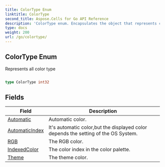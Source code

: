 ```yaml
---
title: ColorType Enum 
linktitle: ColorType
second_title: Aspose.Cells for Go API Reference
description: 'ColorType enum. Encapsulates the object that represents colortype in Go.'
type: docs
weight: 200
url: /go/colortype/
---
```


## ColorType Enum

Represents all color type

```go

type ColorType int32


```

## Fields

| Field | Description |
| --- | --- |
|[Automatic](./automatic/) | Automatic color. | 
|[AutomaticIndex](./automaticindex/) | It's automatic color,but the displayed color depends the setting of the OS System. | 
|[RGB](./rgb/) | The RGB color. | 
|[IndexedColor](./indexedcolor/) | The color index in the color palette. | 
|[Theme](./theme/) | The theme color. | 
